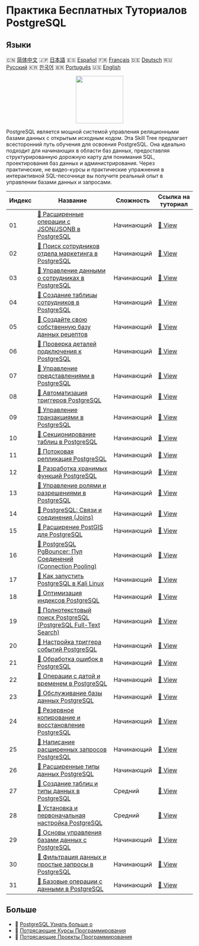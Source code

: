 # Практика Бесплатных Туториалов PostgreSQL

## Языки

🇨🇳 [简体中文](README_zh.md) 🇯🇵 [日本語](README_ja.md) 🇪🇸 [Español](README_es.md) 🇫🇷 [Français](README_fr.md) 🇩🇪 [Deutsch](README_de.md) 🇷🇺 [Русский](README_ru.md) 🇰🇷 [한국어](README_ko.md) 🇧🇷 [Português](README_pt.md) 🇺🇸 [English](README.md) 

<div align="center">
<img width="128px" src="https://file.labex.io/path/9xEeZgWSNpHA.png">
</div>

PostgreSQL является мощной системой управления реляционными базами данных с открытым исходным кодом. Эта Skill Tree предлагает всесторонний путь обучения для освоения PostgreSQL. Она идеально подходит для начинающих в области баз данных, предоставляя структурированную дорожную карту для понимания SQL, проектирования баз данных и администрирования. Через практические, не видео-курсы и практические упражнения в интерактивной SQL-песочнице вы получите реальный опыт в управлении базами данных и запросами.

|   Индекс | Название                                                                                                                                                            | Сложность   | Ссылка на туториал                                                                                         |
|----------|---------------------------------------------------------------------------------------------------------------------------------------------------------------------|-------------|------------------------------------------------------------------------------------------------------------|
|       01 | [📖 Расширенные операции с JSON/JSONB в PostgreSQL](https://labex.io/ru/tutorials/postgresql-data-filtering-and-simple-queries-in-postgresql-550956)                | Начинающий  | [🔗 View](https://labex.io/ru/tutorials/postgresql-data-filtering-and-simple-queries-in-postgresql-550956) |
|       02 | [📖 Поиск сотрудников отдела маркетинга в PostgreSQL](https://labex.io/ru/tutorials/postgresql-find-marketing-employees-in-postgresql-551146)                       | Начинающий  | [🔗 View](https://labex.io/ru/tutorials/postgresql-find-marketing-employees-in-postgresql-551146)          |
|       03 | [📖 Управление данными о сотрудниках в PostgreSQL](https://labex.io/ru/tutorials/postgresql-manage-employee-data-in-postgresql-551130)                              | Начинающий  | [🔗 View](https://labex.io/ru/tutorials/postgresql-manage-employee-data-in-postgresql-551130)              |
|       04 | [📖 Создание таблицы сотрудников в PostgreSQL](https://labex.io/ru/tutorials/postgresql-create-employee-table-in-postgresql-551115)                                 | Начинающий  | [🔗 View](https://labex.io/ru/tutorials/postgresql-create-employee-table-in-postgresql-551115)             |
|       05 | [📖 Создайте свою собственную базу данных рецептов](https://labex.io/ru/tutorials/postgresql-create-your-own-recipe-database-551100)                                | Начинающий  | [🔗 View](https://labex.io/ru/tutorials/postgresql-create-your-own-recipe-database-551100)                 |
|       06 | [📖 Проверка деталей подключения к PostgreSQL](https://labex.io/ru/tutorials/postgresql-verify-postgresql-connection-details-551083)                                | Начинающий  | [🔗 View](https://labex.io/ru/tutorials/postgresql-verify-postgresql-connection-details-551083)            |
|       07 | [📖 Управление представлениями в PostgreSQL](https://labex.io/ru/tutorials/postgresql-data-filtering-and-simple-queries-in-postgresql-550966)                       | Начинающий  | [🔗 View](https://labex.io/ru/tutorials/postgresql-data-filtering-and-simple-queries-in-postgresql-550966) |
|       08 | [📖 Автоматизация триггеров PostgreSQL](https://labex.io/ru/tutorials/postgresql-postgresql-trigger-automation-550965)                                              | Начинающий  | [🔗 View](https://labex.io/ru/tutorials/postgresql-postgresql-trigger-automation-550965)                   |
|       09 | [📖 Управление транзакциями в PostgreSQL](https://labex.io/ru/tutorials/postgresql-data-filtering-and-simple-queries-in-postgresql-550964)                          | Начинающий  | [🔗 View](https://labex.io/ru/tutorials/postgresql-data-filtering-and-simple-queries-in-postgresql-550964) |
|       10 | [📖 Секционирование таблиц в PostgreSQL](https://labex.io/ru/tutorials/postgresql-data-filtering-and-simple-queries-in-postgresql-550963)                           | Начинающий  | [🔗 View](https://labex.io/ru/tutorials/postgresql-data-filtering-and-simple-queries-in-postgresql-550963) |
|       11 | [📖 Потоковая репликация PostgreSQL](https://labex.io/ru/tutorials/postgresql-data-filtering-and-simple-queries-in-postgresql-550962)                               | Начинающий  | [🔗 View](https://labex.io/ru/tutorials/postgresql-data-filtering-and-simple-queries-in-postgresql-550962) |
|       12 | [📖 Разработка хранимых функций PostgreSQL](https://labex.io/ru/tutorials/postgresql-data-filtering-and-simple-queries-in-postgresql-550961)                        | Начинающий  | [🔗 View](https://labex.io/ru/tutorials/postgresql-data-filtering-and-simple-queries-in-postgresql-550961) |
|       13 | [📖 Управление ролями и разрешениями в PostgreSQL](https://labex.io/ru/tutorials/postgresql-postgresql-role-and-permission-management-550960)                       | Начинающий  | [🔗 View](https://labex.io/ru/tutorials/postgresql-postgresql-role-and-permission-management-550960)       |
|       14 | [📖 PostgreSQL: Связи и соединения (Joins)](https://labex.io/ru/tutorials/postgresql-postgresql-relationships-and-joins-550959)                                     | Начинающий  | [🔗 View](https://labex.io/ru/tutorials/postgresql-postgresql-relationships-and-joins-550959)              |
|       15 | [📖 Расширение PostGIS для PostgreSQL](https://labex.io/ru/tutorials/postgresql-data-filtering-and-simple-queries-in-postgresql-550958)                             | Начинающий  | [🔗 View](https://labex.io/ru/tutorials/postgresql-data-filtering-and-simple-queries-in-postgresql-550958) |
|       16 | [📖 PostgreSQL PgBouncer: Пул Соединений (Connection Pooling)](https://labex.io/ru/tutorials/postgresql-data-filtering-and-simple-queries-in-postgresql-550957)     | Начинающий  | [🔗 View](https://labex.io/ru/tutorials/postgresql-data-filtering-and-simple-queries-in-postgresql-550957) |
|       17 | [📖 Как запустить PostgreSQL в Kali Linux](https://labex.io/ru/tutorials/kali-how-to-start-postgresql-in-kali-linux-417476)                                         | Начинающий  | [🔗 View](https://labex.io/ru/tutorials/kali-how-to-start-postgresql-in-kali-linux-417476)                 |
|       18 | [📖 Оптимизация индексов PostgreSQL](https://labex.io/ru/tutorials/postgresql-data-filtering-and-simple-queries-in-postgresql-550955)                               | Начинающий  | [🔗 View](https://labex.io/ru/tutorials/postgresql-data-filtering-and-simple-queries-in-postgresql-550955) |
|       19 | [📖 Полнотекстовый поиск PostgreSQL (PostgreSQL Full-Text Search)](https://labex.io/ru/tutorials/postgresql-data-filtering-and-simple-queries-in-postgresql-550954) | Начинающий  | [🔗 View](https://labex.io/ru/tutorials/postgresql-data-filtering-and-simple-queries-in-postgresql-550954) |
|       20 | [📖 Настройка триггера событий PostgreSQL](https://labex.io/ru/tutorials/postgresql-postgresql-event-trigger-setup-550953)                                          | Начинающий  | [🔗 View](https://labex.io/ru/tutorials/postgresql-postgresql-event-trigger-setup-550953)                  |
|       21 | [📖 Обработка ошибок в PostgreSQL](https://labex.io/ru/tutorials/postgresql-data-filtering-and-simple-queries-in-postgresql-550952)                                 | Начинающий  | [🔗 View](https://labex.io/ru/tutorials/postgresql-data-filtering-and-simple-queries-in-postgresql-550952) |
|       22 | [📖 Операции с датой и временем в PostgreSQL](https://labex.io/ru/tutorials/postgresql-data-filtering-and-simple-queries-in-postgresql-550951)                      | Начинающий  | [🔗 View](https://labex.io/ru/tutorials/postgresql-data-filtering-and-simple-queries-in-postgresql-550951) |
|       23 | [📖 Обслуживание базы данных PostgreSQL](https://labex.io/ru/tutorials/postgresql-postgresql-database-maintenance-550950)                                           | Начинающий  | [🔗 View](https://labex.io/ru/tutorials/postgresql-postgresql-database-maintenance-550950)                 |
|       24 | [📖 Резервное копирование и восстановление PostgreSQL](https://labex.io/ru/tutorials/postgresql-data-filtering-and-simple-queries-in-postgresql-550949)             | Начинающий  | [🔗 View](https://labex.io/ru/tutorials/postgresql-data-filtering-and-simple-queries-in-postgresql-550949) |
|       25 | [📖 Написание расширенных запросов PostgreSQL](https://labex.io/ru/tutorials/postgresql-data-filtering-and-simple-queries-in-postgresql-550948)                     | Начинающий  | [🔗 View](https://labex.io/ru/tutorials/postgresql-data-filtering-and-simple-queries-in-postgresql-550948) |
|       26 | [📖 Расширенные типы данных PostgreSQL](https://labex.io/ru/tutorials/postgresql-data-filtering-and-simple-queries-in-postgresql-550947)                            | Начинающий  | [🔗 View](https://labex.io/ru/tutorials/postgresql-data-filtering-and-simple-queries-in-postgresql-550947) |
|       27 | [📖 Создание таблиц и типы данных в PostgreSQL](https://labex.io/ru/tutorials/postgresql-postgresql-table-creation-and-data-types-550901)                           | Средний     | [🔗 View](https://labex.io/ru/tutorials/postgresql-postgresql-table-creation-and-data-types-550901)        |
|       28 | [📖 Установка и первоначальная настройка PostgreSQL](https://labex.io/ru/tutorials/postgresql-installation-and-initial-setup-of-postgresql-550900)                  | Средний     | [🔗 View](https://labex.io/ru/tutorials/postgresql-installation-and-initial-setup-of-postgresql-550900)    |
|       29 | [📖 Основы управления базами данных с PostgreSQL](https://labex.io/ru/tutorials/postgresql-database-management-basics-with-postgresql-550899)                       | Начинающий  | [🔗 View](https://labex.io/ru/tutorials/postgresql-database-management-basics-with-postgresql-550899)      |
|       30 | [📖 Фильтрация данных и простые запросы в PostgreSQL](https://labex.io/ru/tutorials/postgresql-data-filtering-and-simple-queries-in-postgresql-550898)              | Начинающий  | [🔗 View](https://labex.io/ru/tutorials/postgresql-data-filtering-and-simple-queries-in-postgresql-550898) |
|       31 | [📖 Базовые операции с данными в PostgreSQL](https://labex.io/ru/tutorials/postgresql-basic-data-operations-in-postgresql-550897)                                   | Начинающий  | [🔗 View](https://labex.io/ru/tutorials/postgresql-basic-data-operations-in-postgresql-550897)             |

## Больше

- 🔗 [PostgreSQL Узнать больше о](https://labex.io/ru/skilltrees/postgresql)
- 🔗 [Потрясающие Курсы Программирования](https://github.com/labex-labs/awesome-programming-courses)
- 🔗 [Потрясающие Проекты Программирования](https://github.com/labex-labs/awesome-programming-projects)

